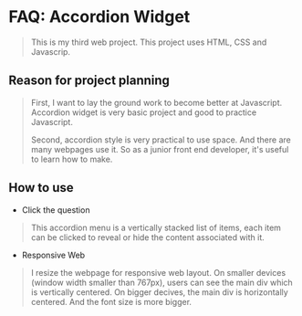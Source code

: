 # FAQ: Accordion Widget
> This is my third web project. 
> This project uses HTML, CSS and Javascrip.

## Reason for project planning
> First, I want to lay the ground work to become better at Javascript.
> Accordion widget is very basic project and 
> good to practice Javascript.  
>  
> Second, accordion style is very practical to use space.
> And there are many webpages use it. So as a 
> junior front end developer, it's useful to learn how to make.


## How to use
- Click the question
> This accordion menu is a vertically stacked list of items, 
> each item can be clicked to reveal or hide the content associated with it.
- Responsive Web
> I resize the webpage for responsive web layout. 
> On smaller devices (window width smaller than 767px), 
> users can see the main div which is vertically centered.
>On bigger decives, the main div is horizontally centered.
>And the font size is more bigger.
